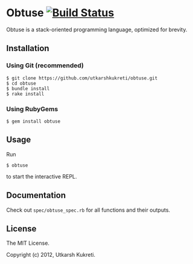 # Obtuse [![Build Status](https://travis-ci.org/utkarshkukreti/obtuse.png)](https://travis-ci.org/utkarshkukreti/obtuse)

Obtuse is a stack-oriented programming language, optimized for brevity.

## Installation

### Using Git (recommended)

```
$ git clone https://github.com/utkarshkukreti/obtuse.git
$ cd obtuse
$ bundle install
$ rake install
```

### Using RubyGems

```
$ gem install obtuse
```

## Usage

Run

```
$ obtuse
```

to start the interactive REPL.

## Documentation

Check out `spec/obtuse_spec.rb` for all functions and their outputs.

## License

The MIT License.

Copyright (c) 2012, Utkarsh Kukreti.
